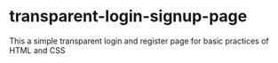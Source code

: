 # transparent-login-signup-page

This a simple transparent login and register page for basic practices of HTML and CSS
